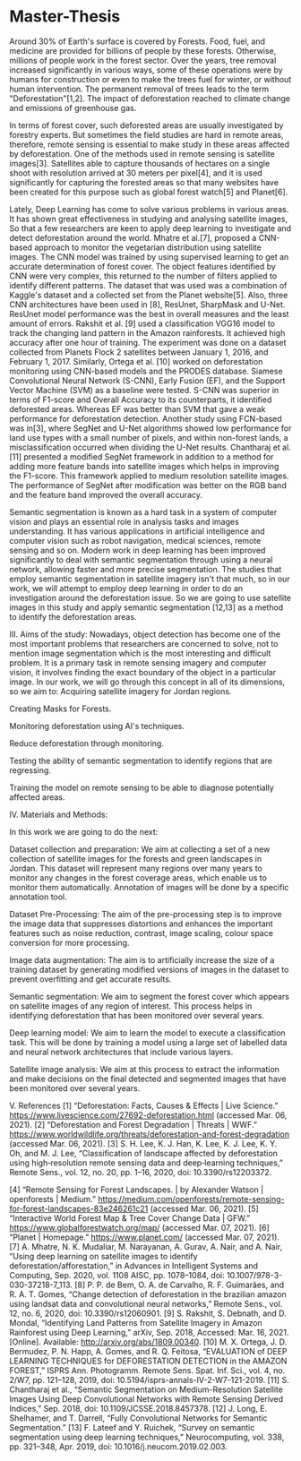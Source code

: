 # Master-Thesis



Around 30% of Earth's surface is covered by Forests. Food, fuel, and medicine are provided for billions of people by these forests. Otherwise, millions of people work in the forest sector.
Over the years, tree removal increased significantly in various ways, some of these operations were by humans for construction or even to make the trees fuel for winter, or without human intervention. The permanent removal of trees leads to the term "Deforestation"[1,2]. The impact of deforestation reached to climate change and emissions of greenhouse gas. 

In terms of forest cover, such deforested areas are usually investigated by forestry experts. But sometimes the field studies are hard in remote areas, therefore, remote sensing is essential to make study in these areas affected by deforestation. One of the methods used in remote sensing is satellite images[3]. Satellites able to capture thousands of hectares on a single shoot with resolution arrived at 30 meters per pixel[4], and it is used significantly for capturing the forested areas so that many websites have been created for this purpose such as global forest watch[5] and  Planet[6]. 

Lately, Deep Learning has come to solve various problems in various areas. It has shown great effectiveness in studying and analysing satellite images, So that a few researchers are keen to apply deep learning to investigate and detect deforestation around the world. Mhatre et al.[7], proposed a CNN-based approach to monitor the vegetarian distribution using satellite images. The CNN model was trained by using supervised learning to get an accurate determination of forest cover. The object features identified by CNN were very complex, this returned to the number of filters applied to identify different patterns. The dataset that was used was a combination of Kaggle's dataset and a collected set from the Planet website[5]. 
Also, three CNN architectures have been used in [8], ResUnet, SharpMask and U-Net. ResUnet model performance was the best in overall measures and the least amount of errors. Rakshit et al. [9] used a classification VGG16 model to track the changing land pattern in the Amazon rainforests. It achieved high accuracy after one hour of training. The experiment was done on a dataset collected from Planets  Flock 2 satellites between January 1, 2016, and February 1, 2017.
Similarly, Ortega et al. [10] worked on deforestation monitoring using CNN-based models and the PRODES database. Siamese Convolutional Neural Network (S-CNN), Early Fusion (EF),  and the Support Vector Machine (SVM) as a baseline were tested. S-CNN was superior in terms of F1-score and Overall Accuracy to its counterparts, it identified deforested areas. Whereas EF was better than SVM that gave a weak performance for deforestation detection. Another study using FCN-based was in[3], where SegNet and U-Net algorithms showed low performance for land use types with a small number of pixels, and within non-forest lands, a misclassification occurred when dividing the U-Net results. 
Chantharaj et al.  [11] presented a modified SegNet framework in addition to a method for adding more feature bands into satellite images which helps in improving the F1-score. This framework applied to medium resolution satellite images. The performance of SegNet after modification was better on the RGB band and the feature band improved the overall accuracy.

Semantic segmentation is known as a hard task in a system of computer vision and plays an essential role in analysis tasks and images understanding. It has various applications in artificial intelligence and computer vision such as robot navigation, medical sciences, remote sensing and so on. Modern work in deep learning has been improved significantly to deal with semantic segmentation through using a neural network, allowing faster and more precise segmentation. The studies that employ semantic segmentation in satellite imagery isn't that much, so in our work, we will attempt to employ deep learning in order to do an investigation around the deforestation issue. So we are going to use satellite images in this study and apply semantic segmentation [12,13] as a method to identify the deforestation areas.


III. Aims of the study:
Nowadays,  object detection has become one of the most important problems that researchers are concerned to solve, not to mention image segmentation which is the most interesting and difficult problem. It is a primary task in remote sensing imagery and computer vision, it involves finding the exact boundary of the object in a particular image. 
In our work, we will go through this concept in all of its dimensions, so we aim to:
Acquiring satellite imagery for Jordan regions. 


Creating Masks for Forests.


Monitoring deforestation using AI's techniques.


Reduce deforestation through monitoring.


Testing the ability of semantic segmentation to identify regions that are regressing.


Training the model on remote sensing to be able to diagnose potentially affected areas.



IV. Materials and Methods:

   

In this work we are going to do the next: 

Dataset collection and preparation: We aim at collecting a set of a new collection of satellite images for the forests and green landscapes in Jordan. This dataset will represent many regions over many years to monitor any changes in the forest coverage areas, which enable us to monitor them automatically. Annotation of images will be done by a specific annotation tool.


Dataset Pre-Processing: The aim of the pre-processing step is to improve the image data that suppresses distortions and enhances the important features such as noise reduction, contrast, image scaling, colour space conversion for more processing.






Image data augmentation: The aim is to artificially increase the size of a training dataset by generating modified versions of images in the dataset to prevent overfitting and get accurate results.


Semantic segmentation: We aim to segment the forest cover which appears on satellite images of any region of interest. This process helps in identifying deforestation that has been monitored over several years.


Deep learning model: We aim to learn the model to execute a classification task. This will be done by training a model using a large set of labelled data and neural network architectures that include various layers.


Satellite image analysis: We aim at this process to extract the information  and make decisions on the final detected and segmented images that have been monitored over several years.




V. References
[1] “Deforestation: Facts, Causes & Effects | Live Science.” https://www.livescience.com/27692-deforestation.html (accessed Mar. 06, 2021).
[2] “Deforestation and Forest Degradation | Threats | WWF.” https://www.worldwildlife.org/threats/deforestation-and-forest-degradation (accessed Mar. 06, 2021).
[3] S. H. Lee, K. J. Han, K. Lee, K. J. Lee, K. Y. Oh, and M. J. Lee, “Classification of landscape affected by deforestation using high‐resolution remote sensing data and deep‐learning techniques,” Remote Sens., vol. 12, no. 20, pp. 1–16, 2020, doi: 10.3390/rs12203372.

[4] “Remote Sensing for Forest Landscapes. | by Alexander Watson | openforests | Medium.” https://medium.com/openforests/remote-sensing-for-forest-landscapes-83e246261c21 (accessed Mar. 06, 2021).
[5] “Interactive World Forest Map & Tree Cover Change Data | GFW.” https://www.globalforestwatch.org/map/ (accessed Mar. 07, 2021).
[6] “Planet | Homepage.” https://www.planet.com/ (accessed Mar. 07, 2021).
[7] A. Mhatre, N. K. Mudaliar, M. Narayanan, A. Gurav, A. Nair, and A. Nair, “Using deep learning on satellite images to identify deforestation/afforestation,” in Advances in Intelligent Systems and Computing, Sep. 2020, vol. 1108 AISC, pp. 1078–1084, doi: 10.1007/978-3-030-37218-7_113.
[8] P. P. de Bem, O. A. de Carvalho, R. F. Guimarães, and R. A. T. Gomes, “Change detection of deforestation in the brazilian amazon using landsat data and convolutional neural networks,” Remote Sens., vol. 12, no. 6, 2020, doi: 10.3390/rs12060901.
[9] S. Rakshit, S. Debnath, and D. Mondal, “Identifying Land Patterns from Satellite Imagery in Amazon Rainforest using Deep Learning,” arXiv, Sep. 2018, Accessed: Mar. 16, 2021. [Online]. Available: http://arxiv.org/abs/1809.00340.
[10] M. X. Ortega, J. D. Bermudez, P. N. Happ, A. Gomes, and R. Q. Feitosa, “EVALUATION of DEEP LEARNING TECHNIQUES for DEFORESTATION DETECTION in the AMAZON FOREST,” ISPRS Ann. Photogramm. Remote Sens. Spat. Inf. Sci., vol. 4, no. 2/W7, pp. 121–128, 2019, doi: 10.5194/isprs-annals-IV-2-W7-121-2019.
[11] S. Chantharaj et al., “Semantic Segmentation on Medium-Resolution Satellite Images Using Deep Convolutional Networks with Remote Sensing Derived Indices,” Sep. 2018, doi: 10.1109/JCSSE.2018.8457378.
[12] J. Long, E. Shelhamer, and T. Darrell, “Fully Convolutional Networks for Semantic Segmentation.”
[13] F. Lateef and Y. Ruichek, “Survey on semantic segmentation using deep learning techniques,” Neurocomputing, vol. 338, pp. 321–348, Apr. 2019, doi: 10.1016/j.neucom.2019.02.003.







